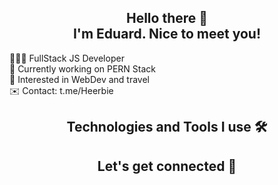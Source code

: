 <h2 align=center>Hello there 👋<br> I'm Eduard. Nice to meet you!</h2>

<p center>
👨🏻‍💻 FullStack JS Developer<br>
👾 Currently working on PERN Stack<br>
🚀 Interested in WebDev and travel<br>
✉️ Contact: t.me/Heerbie
</p>

<h2 align=center>Technologies and Tools I use 🛠️</h2>

<h2 align=center>Let's get connected 🤝</h2>

<!--
**edw-nmv/edw-nmv** is a ✨ _special_ ✨ repository because its `README.md` (this file) appears on your GitHub profile.

Here are some ideas to get you started:

- 🔭 I’m currently working on ...
- 🌱 I’m currently learning ...
- 👯 I’m looking to collaborate on ...
- 🤔 I’m looking for help with ...
- 💬 Ask me about ...
- 📫 How to reach me: ...
- 😄 Pronouns: ...
- ⚡ Fun fact: ...
-->
